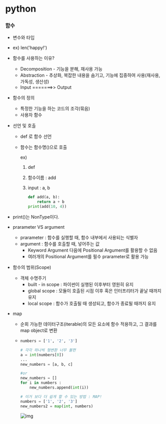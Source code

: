 # python

### 함수

- 변수와 타입
- ex) len('happy!')
- 함수를 사용하는 이유?
  - Decomposition - 기능을 분해, 재사용 가능
  - Abstraction - 추상화, 복잡한 내용을 숨기고, 기능에 집중하여 사용(재사용, 가독성, 생산성)
  - Input =======>> Output

- 함수의 정의
  - 특정한 기능을 하는 코드의 조각(묶음)
  - 사용자 함수

- 선언 및 호출

  - def 로 함수 선언

  - 함수는 함수명()으로 호출

     ex)

    1. def

    2.  함수이름 : add

    3. input : a, b

       ~~~python
       def add(a, b):
           return a + b
       print(add(10, 4))
       ~~~

- print()는 NonType이다.
- prarameter VS argument
  - prarameter : 함수를 실행할 때, 함수 내부에서 사용되는 식별자
  - argument : 함수를 호출할 때, 넣어주는 값
    - Keyword Argument 다음에 Positional Argument를 활용할 수 없음
    - 여러개의 Positional Argument를 필수 prarameter로 활용 가능

- 함수의 범위(Scope)
  - 객체 수명주기
    - built - in scope : 파이썬이 실행된 이후부터 영원히 유지
    - global scope : 모듈이 호출된 시점 이후 혹은 인터프리터가 끝날 때까지 유지
    - local scope : 함수가 호출될 때 생성되고, 함수가 종료될 때까지 유지

- map

  - 순회 가능한 데이터구조(iterable)의 모든 요소에 함수 적용하고, 그 결과를 map object로 변환

  - ~~~python
    numbers = ['1', '2', '3']
    
    # 각각 하나씩 형변환 너무 불편
    a = int(numbers[0])
    ...
    new_numbers = [a, b, c]
    
    #or
    new_numbers = []
    for i in numbers :
        new_numbers.append(int(i))
    
    # 이거 보다 더 쉽게 할 수 있는 방법 : MAP!
    numbers = ['1', '2', '3']
    new_numbers2 = map(int, numbers)
    ~~~

    ![img](7.13_python.assets/unknown.png)

